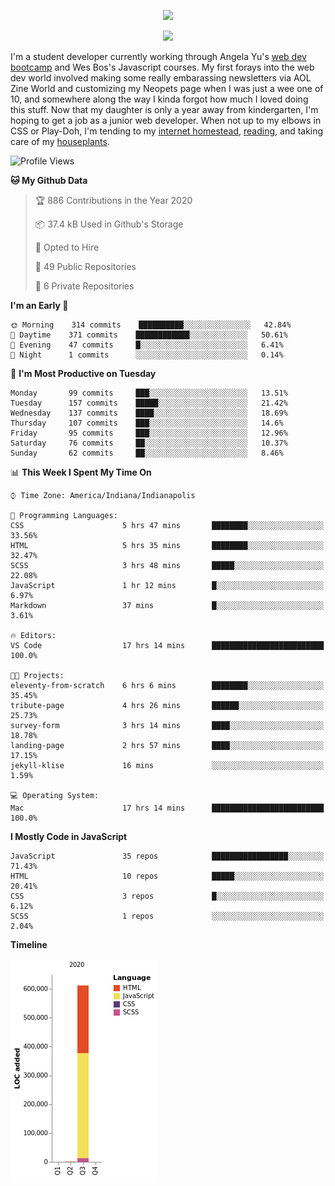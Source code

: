<p align="center"><img src="https://i.imgur.com/wJsitMz.gif"></p>
<p align="center">
<img src="https://i.imgur.com/yc24RM2.png" width="400">
</p>

I'm a student developer currently working through Angela Yu's [web dev bootcamp](https://www.udemy.com/course/the-complete-web-development-bootcamp/) and Wes Bos's Javascript courses. My first forays into the web dev world involved making some really embarassing newsletters via AOL Zine World and customizing my Neopets page when I was just a wee one of 10, and somewhere along the way I kinda forgot how much I loved doing this stuff. Now that my daughter is only a year away from kindergarten, I'm hoping to get a job as a junior web developer. When not up to my elbows in CSS or Play-Doh, I'm tending to my [internet homestead](https://jennymikac.dev), [reading](https://www.goodreads.com/user/show/63139573-jenny-mikac), and taking care of my [houseplants](https://www.notion.so/codexvitae/Houseplants-3b1370377d9845dc8166373f166224b3).

<!--START_SECTION:waka-->
![Profile Views](http://img.shields.io/badge/Profile%20Views-10-blue)

**🐱 My Github Data** 

> 🏆 886 Contributions in the Year 2020
 > 
> 📦 37.4 kB Used in Github's Storage 
 > 
> 💼 Opted to Hire
 > 
> 📜 49 Public Repositories
 > 
> 🔑 6 Private Repositories 

**I'm an Early 🐤** 

```text
🌞 Morning    314 commits    ██████████░░░░░░░░░░░░░░░   42.84% 
🌆 Daytime    371 commits    ████████████░░░░░░░░░░░░░   50.61% 
🌃 Evening    47 commits     █░░░░░░░░░░░░░░░░░░░░░░░░   6.41% 
🌙 Night      1 commits      ░░░░░░░░░░░░░░░░░░░░░░░░░   0.14%

```
📅 **I'm Most Productive on Tuesday** 

```text
Monday       99 commits     ███░░░░░░░░░░░░░░░░░░░░░░   13.51% 
Tuesday      157 commits    █████░░░░░░░░░░░░░░░░░░░░   21.42% 
Wednesday    137 commits    ████░░░░░░░░░░░░░░░░░░░░░   18.69% 
Thursday     107 commits    ███░░░░░░░░░░░░░░░░░░░░░░   14.6% 
Friday       95 commits     ███░░░░░░░░░░░░░░░░░░░░░░   12.96% 
Saturday     76 commits     ██░░░░░░░░░░░░░░░░░░░░░░░   10.37% 
Sunday       62 commits     ██░░░░░░░░░░░░░░░░░░░░░░░   8.46%

```


📊 **This Week I Spent My Time On** 

```text
⌚︎ Time Zone: America/Indiana/Indianapolis

💬 Programming Languages: 
CSS                      5 hrs 47 mins       ████████░░░░░░░░░░░░░░░░░   33.56% 
HTML                     5 hrs 35 mins       ████████░░░░░░░░░░░░░░░░░   32.47% 
SCSS                     3 hrs 48 mins       █████░░░░░░░░░░░░░░░░░░░░   22.08% 
JavaScript               1 hr 12 mins        █░░░░░░░░░░░░░░░░░░░░░░░░   6.97% 
Markdown                 37 mins             █░░░░░░░░░░░░░░░░░░░░░░░░   3.61%

🔥 Editors: 
VS Code                  17 hrs 14 mins      █████████████████████████   100.0%

🐱‍💻 Projects: 
eleventy-from-scratch    6 hrs 6 mins        ████████░░░░░░░░░░░░░░░░░   35.45% 
tribute-page             4 hrs 26 mins       ██████░░░░░░░░░░░░░░░░░░░   25.73% 
survey-form              3 hrs 14 mins       ████░░░░░░░░░░░░░░░░░░░░░   18.78% 
landing-page             2 hrs 57 mins       ████░░░░░░░░░░░░░░░░░░░░░   17.15% 
jekyll-klise             16 mins             ░░░░░░░░░░░░░░░░░░░░░░░░░   1.59%

💻 Operating System: 
Mac                      17 hrs 14 mins      █████████████████████████   100.0%

```

**I Mostly Code in JavaScript** 

```text
JavaScript               35 repos            █████████████████░░░░░░░░   71.43% 
HTML                     10 repos            █████░░░░░░░░░░░░░░░░░░░░   20.41% 
CSS                      3 repos             █░░░░░░░░░░░░░░░░░░░░░░░░   6.12% 
SCSS                     1 repos             ░░░░░░░░░░░░░░░░░░░░░░░░░   2.04%

```


**Timeline**

![Chart not found](https://github.com/maudlinmandrake/maudlinmandrake/blob/master/charts/bar_graph.png) 


<!--END_SECTION:waka-->
